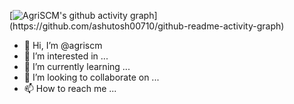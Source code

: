 <!-- [![AgriSCM's github activity graph](https://activity-graph.herokuapp.com/graph?username=agriscm&theme=dracula)](https://github.com/agriscm/agriscm) -->
[![AgriSCM's github activity graph](https://activity-graph.herokuapp.com/graph?username=agriscm&bg_color=fffff0&color=708090&line=24292e&point=24292e&area=true&hide_border=true&custom_title=AgriSCM%20GitHub%20activities%20of%20last%2031%20days.)](https://github.com/ashutosh00710/github-readme-activity-graph)
- 👋 Hi, I’m @agriscm
- 👀 I’m interested in ...
- 🌱 I’m currently learning ...
- 💞️ I’m looking to collaborate on ...
- 📫 How to reach me ...

<!---
agriscm/agriscm is a ✨ special ✨ repository because its `README.md` (this file) appears on your GitHub profile.
You can click the Preview link to take a look at your changes.
--->
